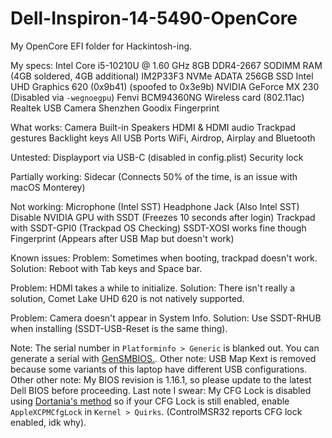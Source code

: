 # Dell-Inspiron-14-5490-OpenCore
My OpenCore EFI folder for Hackintosh-ing.

My specs:
Intel Core i5-10210U @ 1.60 GHz
8GB DDR4-2667 SODIMM RAM (4GB soldered, 4GB additional)
IM2P33F3 NVMe ADATA 256GB SSD
Intel UHD Graphics 620 (0x9b41) (spoofed to 0x3e9b)
NVIDIA GeForce MX 230 (Disabled via `-wegnoegpu`)
Fenvi BCM94360NG Wireless card (802.11ac)
Realtek USB Camera
Shenzhen Goodix Fingerprint

What works:
Camera
Built-in Speakers
HDMI & HDMI audio
Trackpad gestures
Backlight keys
All USB Ports
WiFi, Airdrop, Airplay and Bluetooth

Untested:
Displayport via USB-C (disabled in config.plist)
Security lock

Partially working:
Sidecar (Connects 50% of the time, is an issue with macOS Monterey)

Not working:
Microphone (Intel SST)
Headphone Jack (Also Intel SST)
Disable NVIDIA GPU with SSDT (Freezes 10 seconds after login)
Trackpad with SSDT-GPI0 (Trackpad OS Checking) SSDT-XOSI works fine though
Fingerprint (Appears after USB Map but doesn't work)

Known issues:
Problem: Sometimes when booting, trackpad doesn't work.
Solution: Reboot with Tab keys and Space bar.

Problem: HDMI takes a while to initialize.
Solution: There isn't really a solution, Comet Lake UHD 620 is not natively supported.

Problem: Camera doesn't appear in System Info.
Solution: Use SSDT-RHUB when installing (SSDT-USB-Reset is the same thing).

Note: The serial number in `Platforminfo > Generic` is blanked out. You can generate a serial with [GenSMBIOS.](https://github.com/corpnewt/GenSMBIOS).
Other note: USB Map Kext is removed because some variants of this laptop have different USB configurations.
Other other note: My BIOS revision is 1.16.1, so please update to the latest Dell BIOS before proceeding.
Last note I swear: My CFG Lock is disabled using [Dortania's method](https://dortania.github.io/OpenCore-Post-Install/misc/msr-lock.html) so if your CFG Lock is still enabled, enable `AppleXCPMCfgLock` in `Kernel > Quirks`. (ControlMSR32 reports CFG lock enabled, idk why).
